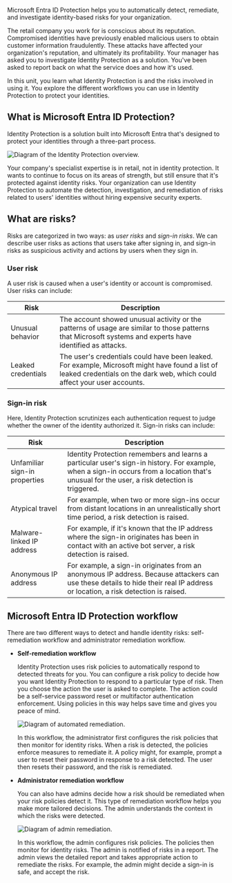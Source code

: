 Microsoft Entra ID Protection helps you to automatically detect, remediate, and investigate identity-based risks for your organization.

The retail company you work for is conscious about its reputation. Compromised identities have previously enabled malicious users to obtain customer information fraudulently. These attacks have affected your organization's reputation, and ultimately its profitability. Your manager has asked you to investigate Identity Protection as a solution. You've been asked to report back on what the service does and how it's used.

In this unit, you learn what Identity Protection is and the risks involved in using it. You explore the different workflows you can use in Identity Protection to protect your identities.

<a name='what-is-azure-active-directory-identity-protection'></a>

## What is Microsoft Entra ID Protection?

Identity Protection is a solution built into Microsoft Entra that's designed to protect your identities through a three-part process.

![Diagram of the Identity Protection overview.](../media/2-identity-protection-overview.svg)

Your company's specialist expertise is in retail, not in identity protection. It wants to continue to focus on its areas of strength, but still ensure that it's protected against identity risks. Your organization can use Identity Protection to automate the detection, investigation, and remediation of risks related to users' identities without hiring expensive security experts.

## What are risks?

Risks are categorized in two ways: as *user risks* and *sign-in risks*. We can describe user risks as actions that users take after signing in, and sign-in risks as suspicious activity and actions by users when they sign in.

### User risk

A user risk is caused when a user's identity or account is compromised. User risks can include:

| Risk  | Description |
| --- | --- |
| Unusual behavior | The account showed unusual activity or the patterns of usage are similar to those patterns that Microsoft systems and experts have identified as attacks. |
| Leaked credentials | The user's credentials could have been leaked. For example, Microsoft might have found a list of leaked credentials on the dark web, which could affect your user accounts. |

### Sign-in risk

Here, Identity Protection scrutinizes each authentication request to judge whether the owner of the identity authorized it. Sign-in risks can include:

| Risk  | Description |
| --- | --- |
| Unfamiliar sign-in properties | Identity Protection remembers and learns a particular user's sign-in history. For example, when a sign-in occurs from a location that's unusual for the user, a risk detection is triggered. |
| Atypical travel | For example, when two or more sign-ins occur from distant locations in an unrealistically short time period, a risk detection is raised. |
| Malware-linked IP address | For example, if it's known that the IP address where the sign-in originates has been in contact with an active bot server, a risk detection is raised. |
| Anonymous IP address | For example, a sign-in originates from an anonymous IP address. Because attackers can use these details to hide their real IP address or location, a risk detection is raised. |

<a name='azure-active-directory-identity-protection-workflow'></a>

## Microsoft Entra ID Protection workflow

There are two different ways to detect and handle identity risks: self-remediation workflow and administrator remediation workflow.

- **Self-remediation workflow**

    Identity Protection uses risk policies to automatically respond to detected threats for you. You can configure a risk policy to decide how you want Identity Protection to respond to a particular type of risk. Then you choose the action the user is asked to complete. The action could be a self-service password reset or multifactor authentication enforcement. Using policies in this way helps save time and gives you peace of mind.

    ![Diagram of automated remediation.](../media/2-identity-protection-flow.svg)

    In this workflow, the administrator first configures the risk policies that then monitor for identity risks. When a risk is detected, the policies enforce measures to remediate it. A policy might, for example, prompt a user to reset their password in response to a risk detected. The user then resets their password, and the risk is remediated.

- **Administrator remediation workflow**

   You can also have admins decide how a risk should be remediated when your risk policies detect it. This type of remediation workflow helps you make more tailored decisions. The admin understands the context in which the risks were detected.

    ![Diagram of admin remediation.](../media/2-admin-remediation.svg)

    In this workflow, the admin configures risk policies. The policies then monitor for identity risks. The admin is notified of risks in a report. The admin views the detailed report and takes appropriate action to remediate the risks. For example, the admin might decide a sign-in is safe, and accept the risk.
